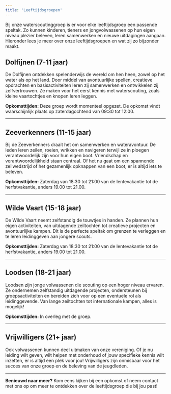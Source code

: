```yaml
---
title: 'Leeftijdsgroepen'
---
```


Bij onze waterscoutinggroep is er voor elke leeftijdsgroep een passende speltak. Zo kunnen kinderen, tieners en jongvolwassenen op hun eigen niveau plezier beleven, leren samenwerken en nieuwe uitdagingen aangaan. Hieronder lees je meer over onze leeftijdsgroepen en wat zij zo bijzonder maakt.

## **Dolfijnen (7-11 jaar)**  
De Dolfijnen ontdekken spelenderwijs de wereld om hen heen, zowel op het water als op het land. Door middel van avontuurlijke spellen, creatieve opdrachten en basisactiviteiten leren zij samenwerken en ontwikkelen zij zelfvertrouwen. Ze maken voor het eerst kennis met waterscouting, zoals kleine vaartochtjes en knopen leren leggen.

**Opkomsttijden:** Deze groep wordt momenteel opgezet. De opkomst vindt waarschijnlijk plaats op zaterdagochtend van 09:30 tot 12:00.

---

## **Zeeverkenners (11-15 jaar)**  
Bij de Zeeverkenners draait het om samenwerken en wateravontuur. De leden leren zeilen, roeien, wrikken en navigeren terwijl ze in ploegen verantwoordelijk zijn voor hun eigen boot. Vriendschap en verantwoordelijkheid staan centraal. Of het nu gaat om een spannende zeilwedstrijd of het gezamenlijk opknappen van een boot, er is altijd iets te beleven.

**Opkomsttijden:** Zaterdag van 18:30 tot 21:00 van de lentevakantie tot de herfstvakantie, anders 19.00 tot 21.00.

---

## **Wilde Vaart (15-18 jaar)**  
De Wilde Vaart neemt zelfstandig de touwtjes in handen. Ze plannen hun eigen activiteiten, van uitdagende zeiltochten tot creatieve projecten en avontuurlijke kampen. Dit is de perfecte speltak om grenzen te verleggen en te leren leidinggeven aan jongere scouts.

**Opkomsttijden:** Zaterdag van 18:30 tot 21:00 van de lentevakantie tot de herfstvakantie, anders 19.00 tot 21.00.

---

## **Loodsen (18-21 jaar)**  
Loodsen zijn jonge volwassenen die scouting op een hoger niveau ervaren. Ze ondernemen zelfstandig uitdagende projecten, ondersteunen bij groepsactiviteiten en bereiden zich voor op een eventuele rol als leidinggevende. Van lange zeiltochten tot internationale kampen, alles is mogelijk!

**Opkomsttijden:** In overleg met de groep.

---

## **Vrijwilligers (21+ jaar)**  
Ook volwassenen kunnen deel uitmaken van onze vereniging. Of je nu leiding wilt geven, wilt helpen met onderhoud of jouw specifieke kennis wilt inzetten, er is altijd een plek voor jou! Vrijwilligers zijn onmisbaar voor het succes van onze groep en de beleving van de jeugdleden.

---

**Benieuwd naar meer?** Kom eens kijken bij een opkomst of neem contact met ons op om meer te ontdekken over de leeftijdsgroep die bij jou past!
